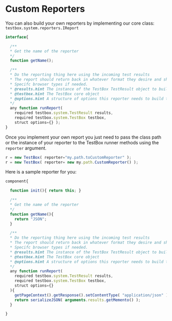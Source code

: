 # Custom Reporters

You can also build your own reporters by implementing our core class: `testbox.system.reporters.IReport`

```javascript
interface{

  /**
  * Get the name of the reporter
  */
  function getName();

  /**
  * Do the reporting thing here using the incoming test results
  * The report should return back in whatever format they desire and should set any
  * Specifc browser types if needed.
  * @results.hint The instance of the TestBox TestResult object to build a report on
  * @testbox.hint The TestBox core object
  * @options.hint A structure of options this reporter needs to build the report with
  */
  any function runReport(
    required testbox.system.TestResult results,
    required testbox.system.TestBox testbox,
    struct options={} );
}
```

Once you implement your own report you just need to pass the class path or the instance of your reporter to the TestBox runner methods using the `reporter` argument.

```javascript
r = new TestBox( reporter="my.path.toCustomReporter" );
r = new TestBox( reporter= new my.path.CustomReporter() );
```

Here is a sample reporter for you:

```javascript
component{

  function init(){ return this; }

  /**
  * Get the name of the reporter
  */
  function getName(){
    return "JSON";
  }

  /**
  * Do the reporting thing here using the incoming test results
  * The report should return back in whatever format they desire and should set any
  * Specifc browser types if needed.
  * @results.hint The instance of the TestBox TestResult object to build a report on
  * @testbox.hint The TestBox core object
  * @options.hint A structure of options this reporter needs to build the report with
  */
  any function runReport(
    required testbox.system.TestResult results,
    required testbox.system.TestBox testbox,
    struct options={}
  ){
    getPageContext().getResponse().setContentType( "application/json" );
    return serializeJSON( arguments.results.getMemento() );
  }

}
```
